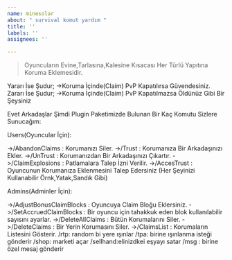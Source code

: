 ```yaml
---
name: minesolar
about: " survival komut yardım "
title: ''
labels: ''
assignees: ''

---
```


>Oyuncuların Evine,Tarlasına,Kalesine Kısacası Her Türlü Yapıtına Koruma Eklemesidir.

Yararı İse Şudur;
->Koruma İçinde(Claim) PvP Kapatılırsa Güvendesiniz.
Zararı İse Şudur;
->Koruma İçinde(Claim) PvP Kapatılmazsa Öldünüz Gibi Bir Şeysiniz 

Evet Arkadaşlar Şimdi Plugin Paketimizde Bulunan Bir Kaç Komutu Sizlere Sunucağım:

Users(Oyuncular İçin):

->/AbandonClaims : Korumanızı Siler.
->/Trust : Korumanıza Bir Arkadaşınızı Ekler.
->/UnTrust : Korumanızdan Bir Arkadaşınızı Çıkartır.
->/ClaimExplosions : Patlamalara Talep İzni Verilir.
->/AccesTrust : Oyuncunun Korumanıza Eklenmesini Talep Edersiniz (Her Şeyinizi Kullanabilir Örnk,Yatak,Sandık Gibi)

Admins(Adminler İçin):

->/AdjustBonusClaimBlocks : Oyuncuya Claim Bloğu Eklersiniz.
->/SetAccruedClaimBlocks : Bir oyuncu için tahakkuk eden blok kullanılabilir sayısını ayarlar.
->/DeleteAllClaims : Bütün Korumalarını Siler.
->/DeleteClaims : Bir Yerin Korumasını Siler.
->/ClaimsList : Korumaların Listesini Gösterir.
/rtp: random bi yere ışınlar
/tpa: birine ışınlanma isteği gönderir
/shop: marketi açar
/sellhand:elinizdkei eşyayı satar
/msg : birine özel mesaj gönderir
